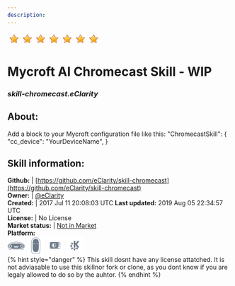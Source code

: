 ```yaml
---
description: 
---
```


![](../.gitbook/assets/star.png)![](../.gitbook/assets/star.png)![](../.gitbook/assets/star.png)![](../.gitbook/assets/star.png)![](../.gitbook/assets/star.png)![](../.gitbook/assets/star.png)![](../.gitbook/assets/star.png)  
# Mycroft AI Chromecast Skill - WIP  
### _skill-chromecast.eClarity_  
## About:  
Add a block to your Mycroft configuration file like this:
"ChromecastSkill": {
"cc_device": "YourDeviceName",
}

## Skill information:  
**Github:** | [https://github.com/eClarity/skill-chromecast](https://github.com/eClarity/skill-chromecast)  
**Owner:** | [@eClarity](https://github.com/eClarity)  
**Created:** | 2017 Jul 11 20:08:03 UTC  **Last updated:** 2019 Aug 05 22:34:57 UTC  
**License:** | No License  
**Market status:** | [Not in Market](https://market.mycroft.ai/skill/)  
**Platform:**  
 ![Mark I](../.gitbook/assets/mark-1-icon.png)  ![Mark II](../.gitbook/assets/mark-2-icon.png)  ![Picroft](../.gitbook/assets/picroft-icon.png)  ![plasmoid](../.gitbook/assets/kde.png)   
{% hint style="danger" %}
This skill dosnt have any license attatched. It is not adviasable to use this skillnor fork or clone, as you dont know if you are legaly allowed to do so by the auhtor.
{% endhint %}

